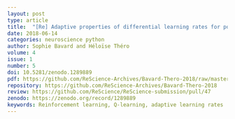 ```yaml
---
layout: post
type: article
title:  "[Re] Adaptive properties of differential learning rates for positive and negative outcomess"
date: 2018-06-14
categories: neuroscience python
author: Sophie Bavard and Héloïse Théro
volume: 4
issue: 1
number: 5
doi: 10.5281/zenodo.1289889
pdf: https://github.com/ReScience-Archives/Bavard-Thero-2018/raw/master/article/Bavard-Thero-2018.pdf
repository: https://github.com/ReScience-Archives/Bavard-Thero-2018
review: https://github.com/ReScience/ReScience-submission/pull/47
zenodo: https://zenodo.org/record/1289889
keywords: Reinforcement learning, Q-learning, adaptive learning rates
---
```

